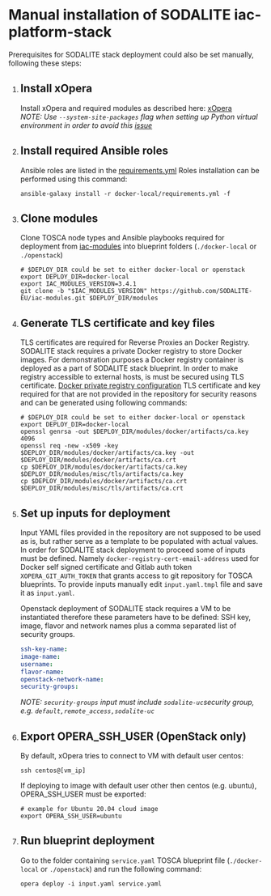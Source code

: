 # Manual installation of SODALITE iac-platform-stack

Prerequisites for SODALITE stack deployment could also be set manually, following these steps:
1.  ## Install xOpera 
    Install xOpera and required modules as described here: [xOpera](https://github.com/xlab-si/xopera-opera)    
        *NOTE: Use `--system-site-packages` flag when setting up Python virtual environment in order to avoid this [issue](https://github.com/ansible/ansible/issues/14468)*
        
2.  ## Install required Ansible roles
    Ansible roles are listed in the [requirements.yml](requirements.yml) Roles installation can be performed using this command:
    ```shell script
    ansible-galaxy install -r docker-local/requirements.yml -f
    ```
   
3.  ## Clone modules 
    Clone TOSCA node types and Ansible playbooks required for deployment from [iac-modules](https://github.com/SODALITE-EU/iac-modules) into blueprint folders (`./docker-local` or `./openstack`)
    ```shell script
    # $DEPLOY_DIR could be set to either docker-local or openstack
    export DEPLOY_DIR=docker-local
    export IAC_MODULES_VERSION=3.4.1
    git clone -b "$IAC_MODULES_VERSION" https://github.com/SODALITE-EU/iac-modules.git $DEPLOY_DIR/modules
    ```  
 
4.  ## Generate TLS certificate and key files
    TLS certificates are required for Reverse Proxies an Docker Registry.  
    SODALITE stack requires a private Docker registry to store Docker images. For demonstration purposes a Docker registry container is deployed as a part of SODALITE stack blueprint. In order to make registry accessible to external hosts, is must be secured using TLS certificate. [Docker private registry configuration](https://docs.docker.com/registry/deploying/) TLS certificate and key required for that are not provided in the repository for security reasons and can be generated using following commands:
    ```shell script
    # $DEPLOY_DIR could be set to either docker-local or openstack
    export DEPLOY_DIR=docker-local
    openssl genrsa -out $DEPLOY_DIR/modules/docker/artifacts/ca.key 4096
    openssl req -new -x509 -key $DEPLOY_DIR/modules/docker/artifacts/ca.key -out $DEPLOY_DIR/modules/docker/artifacts/ca.crt
    cp $DEPLOY_DIR/modules/docker/artifacts/ca.key $DEPLOY_DIR/modules/misc/tls/artifacts/ca.key
    cp $DEPLOY_DIR/modules/docker/artifacts/ca.crt $DEPLOY_DIR/modules/misc/tls/artifacts/ca.crt
    ```

5.  ## Set up inputs for deployment
    Input YAML files provided  in the repository are not supposed to be used as is, but rather serve as a template to be populated with actual values. In order for SODALITE stack deployment to proceed some of inputs must be defined. Namely 
    `docker-registry-cert-email-address` used for Docker self signed certificate and Gitlab auth token `XOPERA_GIT_AUTH_TOKEN` that grants access to git repository for TOSCA blueprints. To provide inputs manually edit `input.yaml.tmpl` file and save it as `input.yaml`.

    Openstack deployment of SODALITE stack requires a VM to be instantiated therefore these parameters have to be defined: SSH key, image, flavor and network names plus a comma separated list of security groups.
    ```yaml
    ssh-key-name: 
    image-name:
    username: 
    flavor-name:
    openstack-network-name: 
    security-groups:     
    ```
    *NOTE: `security-groups` input must include `sodalite-uc`security group, e.g. `default,remote_access,sodalite-uc`*
    
6.  ## Export OPERA_SSH_USER (OpenStack only)
    By default, xOpera tries to connect to VM with default user centos:
    ```shell script
    ssh centos@[vm_ip]
    ```
    If deploying to image with default user other then centos (e.g. ubuntu), OPERA_SSH_USER must be exported:
    ```shell script
    # example for Ubuntu 20.04 cloud image
    export OPERA_SSH_USER=ubuntu
    ```
    
7.  ## Run blueprint deployment
    Go to the folder containing `service.yaml` TOSCA blueprint file (`./docker-local` or `./openstack`) and run the following command:
    ```shell script
    opera deploy -i input.yaml service.yaml
    ```
